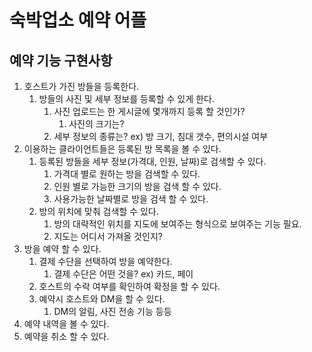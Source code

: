 # 숙박업소 예약 어플

## 예약 기능 구현사항

1. 호스트가 가진 방들을 등록한다.
   1. 방들의 사진 및 세부 정보를 등록할 수 있게 한다.
      1. 사진 업로드는 한 게시글에 몇개까지 등록 할 것인가?
         1. 사진의 크기는?
      2. 세부 정보의 종류는? ex) 방 크기, 침대 갯수, 편의시설 여부
2. 이용하는 클라이언트들은 등록된 방 목록을 볼 수 있다.
   1. 등록된 방들을 세부 정보(가격대, 인원, 날짜)로 검색할 수 있다.
      1. 가격대 별로 원하는 방을 검색할 수 있다.
      2. 인원 별로 가능한 크기의 방을 검색 할 수 있다.
      3. 사용가능한 날짜별로 방을 검색 할 수 있다.
   2. 방의 위치에 맞춰 검색할 수 있다.
      1. 방의 대략적인 위치를 지도에 보여주는 형식으로 보여주는 기능 필요.
      2. 지도는 어디서 가져올 것인지?
3. 방을 예약 할 수 있다.
   1. 결제 수단을 선택하여 방을 예약한다.
      1. 결제 수단은 어떤 것을? ex) 카드, 페이
   2. 호스트의 수락 여부를 확인하여 확정을 할 수 있다.
   3. 예약시 호스트와 DM을 할 수 있다.
      1. DM의 알림, 사진 전송 기능 등등
4. 예약 내역을 볼 수 있다.
5. 예약을 취소 할 수 있다.
